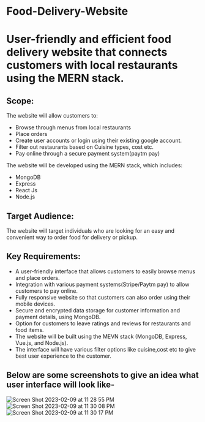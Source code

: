 # Food-Delivery-Website
# User-friendly and efficient food delivery website that connects customers with local restaurants using the MERN stack.

## Scope:

The website will allow customers to:

* Browse through menus from local restaurants
* Place orders
* Create user accounts or login using their existing google account.
* Filter out restaurants based on Cuisine types, cost etc.
* Pay online through a secure payment system(paytm pay)

The website will be developed using the MERN stack, which includes:

* MongoDB
* Express
* React Js
* Node.js

## Target Audience: 

The website will target individuals who are looking for an easy and convenient way to order food for delivery or pickup.

## Key Requirements:

* A user-friendly interface that allows customers to easily browse menus and place orders.
* Integration with various payment systems(Stripe/Paytm pay) to allow customers to pay online.
* Fully responsive website so that customers can also order using their mobile devices.
* Secure and encrypted data storage for customer information and payment details, using MongoDB.
* Option for customers to leave ratings and reviews for restaurants and food items.
* The website will be built using the MEVN stack (MongoDB, Express, Vue.js, and Node.js).
* The interface will have various filter options like cuisine,cost etc to give best user experience to the customer.

## Below are some screenshots to give an idea what user interface will look like- 
![Screen Shot 2023-02-09 at 11 28 55 PM](https://user-images.githubusercontent.com/83384002/218013684-c14c05fd-3382-41bb-b94d-133dfb3d9699.png)
![Screen Shot 2023-02-09 at 11 30 08 PM](https://user-images.githubusercontent.com/83384002/218014212-aed5f6fb-5715-4e23-8942-e5819118612b.png)
![Screen Shot 2023-02-09 at 11 30 17 PM](https://user-images.githubusercontent.com/83384002/218014402-7c914656-e7b4-4993-b81d-5612fff69e77.png)
